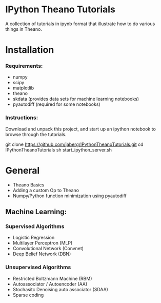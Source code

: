 # IPython Theano Tutorials

A collection of tutorials in ipynb format that illustrate how to do various
things in Theano.

# Installation

### Requirements:
* numpy
* scipy
* matplotlib
* theano
* skdata (provides data sets for machine learning notebooks)
* pyautodiff (required for some notebooks)

### Instructions:

Download and unpack this project, and start up an ipython notebook to browse
through the tutorials.

  git clone https://github.com/jaberg/IPythonTheanoTutorials.git
  cd IPythonTheanoTutorials
  sh start_ipython_server.sh


# General

* Theano Basics
* Adding a custom Op to Theano
* Numpy/Python function minimization using pyautodiff


## Machine Learning:

### Supervised Algorithms
* Logistic Regression
* Multilayer Perceptron (MLP)
* Convolutional Network (Convnet)
* Deep Belief Network (DBN)

### Unsupervised Algorithms

* Restricted Boltzmann Machine (RBM)
* Autoassociator / Autoencoder (AA)
* Stochasitc Denoising auto associator (SDAA)
* Sparse coding

